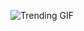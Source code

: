 
<!-- GIF_SECTION -->
![Trending GIF](https://media4.giphy.com/media/v1.Y2lkPThiYjIxNzcybGtmd3VvbGwyeXR1bzVpbTkzZXk3cWRpcmM1aGYxdm5qcTB3NTFvbCZlcD12MV9naWZzX3NlYXJjaCZjdD1n/SHjRjbSdzjhWrT6RDR/giphy.gif)
<!-- END_GIF_SECTION -->

